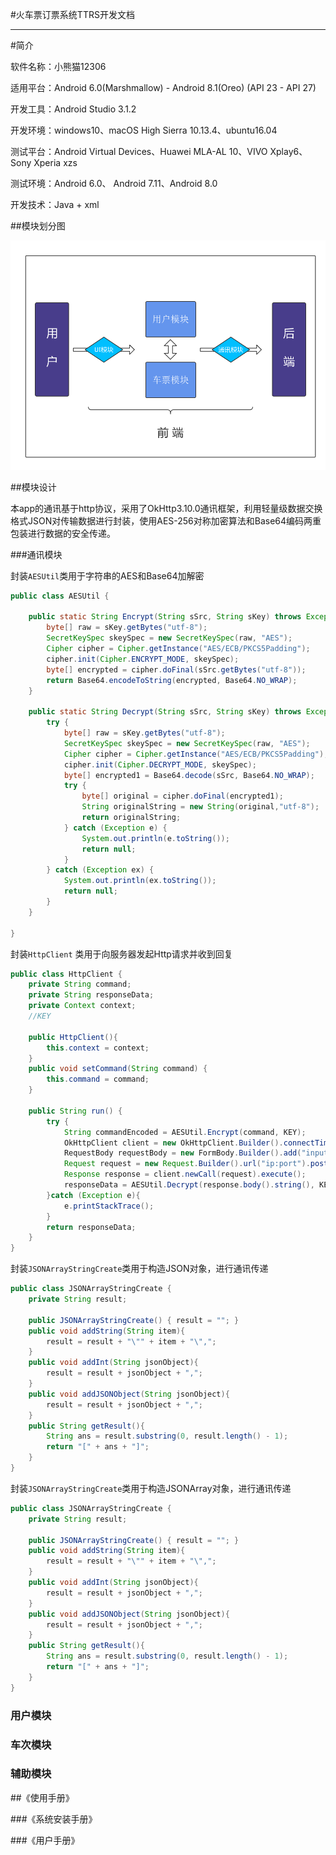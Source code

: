 #火车票订票系统TTRS开发文档

---

#简介

软件名称：小熊猫12306

适用平台：Android 6.0(Marshmallow) - Android 8.1(Oreo)  (API 23 - API 27)

开发工具：Android Studio 3.1.2

开发环境：windows10、macOS High Sierra 10.13.4、ubuntu16.04

测试平台：Android Virtual Devices、Huawei MLA-AL 10、VIVO Xplay6、 Sony Xperia xzs

测试环境：Android 6.0、 Android 7.11、Android 8.0

开发技术：Java + xml

##模块划分图

![](images/project.png)

##模块设计

本app的通讯基于http协议，采用了OkHttp3.10.0通讯框架，利用轻量级数据交换格式JSON对传输数据进行封装，使用AES-256对称加密算法和Base64编码两重包装进行数据的安全传递。

###通讯模块

封装`AESUtil`类用于字符串的AES和Base64加解密

```java
public class AESUtil {

    public static String Encrypt(String sSrc, String sKey) throws Exception {
        byte[] raw = sKey.getBytes("utf-8");
        SecretKeySpec skeySpec = new SecretKeySpec(raw, "AES");
        Cipher cipher = Cipher.getInstance("AES/ECB/PKCS5Padding");
        cipher.init(Cipher.ENCRYPT_MODE, skeySpec);
        byte[] encrypted = cipher.doFinal(sSrc.getBytes("utf-8"));
        return Base64.encodeToString(encrypted, Base64.NO_WRAP);
    }

    public static String Decrypt(String sSrc, String sKey) throws Exception {
        try {
            byte[] raw = sKey.getBytes("utf-8");
            SecretKeySpec skeySpec = new SecretKeySpec(raw, "AES");
            Cipher cipher = Cipher.getInstance("AES/ECB/PKCS5Padding");
            cipher.init(Cipher.DECRYPT_MODE, skeySpec);
            byte[] encrypted1 = Base64.decode(sSrc, Base64.NO_WRAP);
            try {
                byte[] original = cipher.doFinal(encrypted1);
                String originalString = new String(original,"utf-8");
                return originalString;
            } catch (Exception e) {
                System.out.println(e.toString());
                return null;
            }
        } catch (Exception ex) {
            System.out.println(ex.toString());
            return null;
        }
    }

}
```



封装`HttpClient` 类用于向服务器发起Http请求并收到回复

```java
public class HttpClient {
    private String command;
    private String responseData;
    private Context context;
    //KEY

    public HttpClient(){
        this.context = context;
    }
    public void setCommand(String command) {
        this.command = command;
    }

    public String run() {
        try {
            String commandEncoded = AESUtil.Encrypt(command, KEY);
            OkHttpClient client = new OkHttpClient.Builder().connectTimeout(100, TimeUnit.SECONDS).readTimeout(200, TimeUnit.SECONDS).build();
            RequestBody requestBody = new FormBody.Builder().add("input", commandEncoded).build();
            Request request = new Request.Builder().url("ip:port").post(requestBody).build();
            Response response = client.newCall(request).execute();
            responseData = AESUtil.Decrypt(response.body().string(), KEY);
        }catch (Exception e){
            e.printStackTrace();
        }
        return responseData;
    }
}
```



封装`JSONArrayStringCreate`类用于构造JSON对象，进行通讯传递

```java
public class JSONArrayStringCreate {
    private String result;

    public JSONArrayStringCreate() { result = ""; }
    public void addString(String item){
        result = result + "\"" + item + "\",";
    }
    public void addInt(String jsonObject){
        result = result + jsonObject + ",";
    }
    public void addJSONObject(String jsonObject){
        result = result + jsonObject + ",";
    }
    public String getResult(){
        String ans = result.substring(0, result.length() - 1);
        return "[" + ans + "]";
    }
}
```



封装`JSONArrayStringCreate`类用于构造JSONArray对象，进行通讯传递

```java
public class JSONArrayStringCreate {
    private String result;

    public JSONArrayStringCreate() { result = ""; }
    public void addString(String item){
        result = result + "\"" + item + "\",";
    }
    public void addInt(String jsonObject){
        result = result + jsonObject + ",";
    }
    public void addJSONObject(String jsonObject){
        result = result + jsonObject + ",";
    }
    public String getResult(){
        String ans = result.substring(0, result.length() - 1);
        return "[" + ans + "]";
    }
}
```


### 用户模块



### 车次模块

### 辅助模块

##《使用手册》

###《系统安装手册》

###《用户手册》

